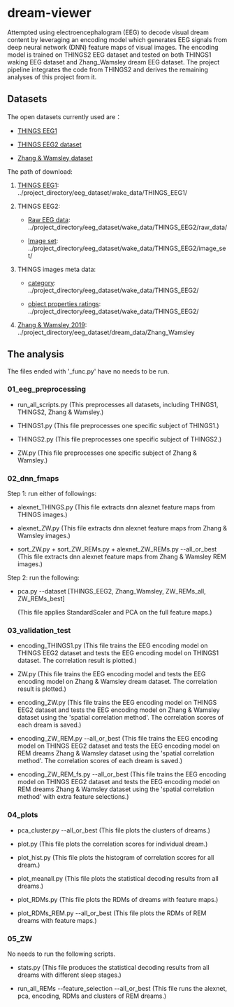 # dream-viewer

Attempted using electroencephalogram (EEG) to decode visual dream content by leveraging an encoding model which generates EEG signals from deep neural network (DNN) feature maps of visual images. The encoding model is trained on THINGS2 EEG dataset and tested on both THINGS1 waking EEG dataset and Zhang_Wamsley dream EEG dataset. The project pipeline integrates the code from THINGS2 and derives the remaining analyses of this project from it.

## Datasets

The open datasets currently used are：

* [THINGS EEG1](https://www.nature.com/articles/s41597-021-01102-7) 

* [THINGS EEG2 dataset](https://www.sciencedirect.com/science/article/pii/S1053811922008758?via%3Dihub)

* [Zhang & Wamsley dataset](https://onlinelibrary.wiley.com/doi/10.1111/psyp.13368)

The path of download:

1. [THINGS EEG1](https://openneuro.org/datasets/ds003825/versions/1.2.0): ../project_directory/eeg_dataset/wake_data/THINGS_EEG1/

2. THINGS EEG2: 
   
   * [Raw EEG data](https://osf.io/crxs4/): ../project_directory/eeg_dataset/wake_data/THINGS_EEG2/raw_data/

   * [Image set](https://osf.io/y63gw/): ../project_directory/eeg_dataset/wake_data/THINGS_EEG2/image_set/

2. THINGS images meta data: 

   * [category](https://osf.io/vehr3): ../project_directory/eeg_dataset/wake_data/THINGS_EEG2/

   * [object properties ratings](https://osf.io/3kwn2): ../project_directory/eeg_dataset/wake_data/THINGS_EEG2/

3. [Zhang & Wamsley 2019](https://doi.org/10.6084/m9.figshare.22226692): ../project_directory/eeg_dataset/dream_data/Zhang_Wamsley

## The analysis

The files ended with '_func.py' have no needs to be run.

### 01_eeg_preprocessing

* run_all_scripts.py (This preprocesses all datasets, including THINGS1, THINGS2, Zhang & Wamsley.)

* THINGS1.py (This file preprocesses one specific subject of THINGS1.)

* THINGS2.py (This file preprocesses one specific subject of THINGS2.)

* ZW.py (This file preprocesses one specific subject of Zhang & Wamsley.)

### 02_dnn_fmaps

Step 1: run either of followings:

* alexnet_THINGS.py (This file extracts dnn alexnet feature maps from THINGS images.)

* alexnet_ZW.py (This file extracts dnn alexnet feature maps from Zhang & Wamsley images.)

* sort_ZW.py + sort_ZW_REMs.py + alexnet_ZW_REMs.py --all_or_best (This file extracts dnn alexnet feature maps from Zhang & Wamsley REM images.)

Step 2: run the following: 

* pca.py --dataset [THINGS_EEG2, Zhang_Wamsley, ZW_REMs_all, ZW_REMs_best] 
  
  (This file applies StandardScaler and PCA on the full feature maps.)

### 03_validation_test

* encoding_THINGS1.py (This file trains the EEG encoding model on THINGS EEG2 dataset and tests the EEG encoding model on THINGS1 dataset. The correlation result is plotted.)

* ZW.py (This file trains the EEG encoding model and tests the EEG encoding model on Zhang & Wamsley dream dataset. The correlation result is plotted.)

* encoding_ZW.py (This file trains the EEG encoding model on THINGS EEG2 dataset and tests the EEG encoding model on Zhang & Wamsley dataset using the 'spatial correlation method'. The correlation scores of each dream is saved.)

* encoding_ZW_REM.py --all_or_best (This file trains the EEG encoding model on THINGS EEG2 dataset and tests the EEG encoding model on REM dreams Zhang & Wamsley dataset using the 'spatial correlation method'. The correlation scores of each dream is saved.)

* encoding_ZW_REM_fs.py --all_or_best (This file trains the EEG encoding model on THINGS EEG2 dataset and tests the EEG encoding model on REM dreams Zhang & Wamsley dataset using the 'spatial correlation method' with extra feature selections.)

### 04_plots

* pca_cluster.py --all_or_best (This file plots the clusters of dreams.)

* plot.py (This file plots the correlation scores for individual dream.)

* plot_hist.py (This file plots the histogram of correlation scores for all dream.)

* plot_meanall.py (This file plots the statistical decoding results from all dreams.)

* plot_RDMs.py (This file plots the RDMs of dreams with feature maps.)

* plot_RDMs_REM.py --all_or_best (This file plots the RDMs of REM dreams with feature maps.)

### 05_ZW

No needs to run the following scripts.

* stats.py (This file produces the statistical decoding results from all dreams with different sleep stages.)

* run_all_REMs --feature_selection --all_or_best (This file runs the alexnet, pca, encoding, RDMs and clusters of REM dreams.)
